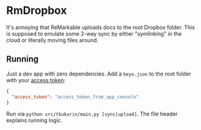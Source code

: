 
# RmDropbox

It's annoying that ReMarkable uploads docs to the root Dropbox folder.
This is supposed to emulate some 2-way sync by either "symlinking" in the cloud
or literally moving files around.


## Running

Just a dev app with zero dependencies.
Add a `keys.json` to the root folder with your [access token](https://www.dropbox.com/developers/apps/info/):
```json
{
  "access_token": "access_token_from_app_console"
}
```

Run via `python src/tkukurin/main.py [sync|upload]`.
The file header explains running logic.

